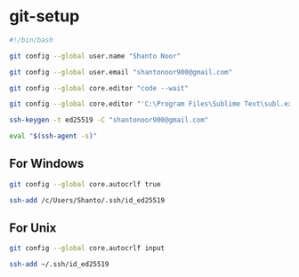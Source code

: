 
# git-setup

``` bash 
#!/bin/bash
```
``` bash 
git config --global user.name "Shanto Noor"
```
``` bash 
git config --global user.email "shantonoor900@gmail.com"
```

``` bash 
git config --global core.editor "code --wait"
```
``` bash 
git config --global core.editor "'C:\Program Files\Sublime Text\subl.exe' -w"
```

``` bash 
ssh-keygen -t ed25519 -C "shantonoor900@gmail.com"
```
``` bash 
eval "$(ssh-agent -s)"
```

## For Windows
``` bash 
git config --global core.autocrlf true
```
``` bash 
ssh-add /c/Users/Shanto/.ssh/id_ed25519
```

## For Unix
``` bash 
git config --global core.autocrlf input
```
``` bash 
ssh-add ~/.ssh/id_ed25519
```

